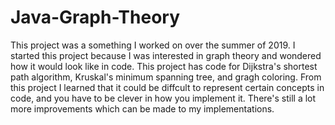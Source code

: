 # Java-Graph-Theory
This project was a something I worked on over the summer of 2019. I started this project because I was interested in graph theory and
wondered how it would look like in code. This project has code for Dijkstra's shortest path algorithm, Kruskal's minimum spanning tree, 
and gragh coloring. From this project I learned that it could be diffcult to represent certain concepts in code, and you have to be clever in
how you implement it. There's still a lot more improvements which can be made to my implementations. 

